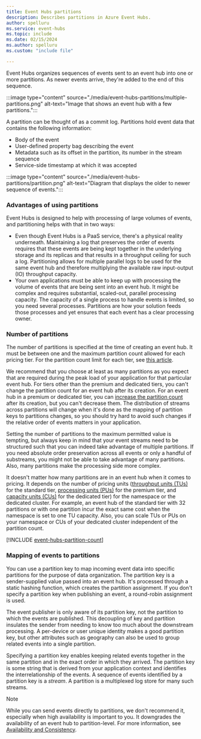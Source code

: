 ```yaml
---
title: Event Hubs partitions
description: Describes partitions in Azure Event Hubs. 
author: spelluru
ms.service: event-hubs
ms.topic: include
ms.date: 02/15/2024
ms.author: spelluru
ms.custom: "include file"

---
```


Event Hubs organizes sequences of events sent to an event hub into one or more partitions. As newer events arrive, they're added to the end of this sequence. 

:::image type="content" source="./media/event-hubs-partitions/multiple-partitions.png" alt-text="Image that shows an event hub with a few partitions.":::

A partition can be thought of as a commit log. Partitions hold event data that contains the following information:

- Body of the event
- User-defined property bag describing the event
- Metadata such as its offset in the partition, its number in the stream sequence
- Service-side timestamp at which it was accepted

:::image type="content" source="./media/event-hubs-partitions/partition.png" alt-text="Diagram that displays the older to newer sequence of events.":::

### Advantages of using partitions
Event Hubs is designed to help with processing of large volumes of events, and partitioning helps with that in two ways:

- Even though Event Hubs is a PaaS service, there's a physical reality underneath. Maintaining a log that preserves the order of events requires that these events are being kept together in the underlying storage and its replicas and that results in a throughput ceiling for such a log. Partitioning allows for multiple parallel logs to be used for the same event hub and therefore multiplying the available raw input-output (IO) throughput capacity.
- Your own applications must be able to keep up with processing the volume of events that are being sent into an event hub. It might be complex and requires substantial, scaled-out, parallel processing capacity. The capacity of a single process to handle events is limited, so you need several processes. Partitions are how your solution feeds those processes and yet ensures that each event has a clear processing owner. 

### Number of partitions
The number of partitions is specified at the time of creating an event hub. It must be between one and the maximum partition count allowed for each pricing tier. For the partition count limit for each tier, see [this article](../event-hubs-quotas.md#basic-vs-standard-vs-premium-vs-dedicated-tiers). 

We recommend that you choose at least as many partitions as you expect that are required during the peak load of your application for that particular event hub. For tiers other than the premium and dedicated tiers, you can't change the partition count for an event hub after its creation. For an event hub in a premium or dedicated tier, you can [increase the partition count](../dynamically-add-partitions.md) after its creation, but you can't decrease them. The distribution of streams across partitions will change when it's done as the mapping of partition keys to partitions changes, so you should try hard to avoid such changes if the relative order of events matters in your application.

Setting the number of partitions to the maximum permitted value is tempting, but always keep in mind that your event streams need to be structured such that you can indeed take advantage of multiple partitions. If you need absolute order preservation across all events or only a handful of substreams, you might not be able to take advantage of many partitions. Also, many partitions make the processing side more complex. 

It doesn't matter how many partitions are in an event hub when it comes to pricing. It depends on the number of pricing units ([throughput units
(TUs)](../event-hubs-scalability.md#throughput-units) for the standard tier, [processing units (PUs)](../event-hubs-scalability.md#processing-units) for the premium tier, and [capacity units (CUs)](../event-hubs-dedicated-overview.md) for the dedicated tier) for the namespace or the dedicated cluster. For example, an event hub of the standard tier with 32 partitions or with one partition incur the exact same cost when the namespace is set to one TU capacity. Also, you can scale TUs or PUs on your namespace or CUs of your dedicated cluster independent of the partition count. 

[!INCLUDE [event-hubs-partition-count](event-hubs-partition-count.md)]

### Mapping of events to partitions
You can use a partition key to map incoming event data into specific partitions for the purpose of data organization. The partition key is a sender-supplied value passed into an event hub. It's processed through a static hashing function, which creates the partition assignment. If you don't specify a partition key when publishing an event, a round-robin assignment is used.

The event publisher is only aware of its partition key, not the partition to which the events are published. This decoupling of key and partition insulates the sender from needing to know too much about the downstream processing. A per-device or user unique identity makes a good partition key, but other attributes such as geography can also be used to group related events into a single partition.

Specifying a partition key enables keeping related events together in the same partition and in the exact order in which they arrived. The partition key is some string that is derived from your application context and identifies the interrelationship of the events. A sequence of events identified by a partition key is a *stream*. A partition is a multiplexed log store for many such streams. 

> [!NOTE]
> While you can send events directly to partitions, we don't recommend it, especially when high availability is important to you. It downgrades the availability of an event hub to partition-level. For more information, see [Availability and Consistency](../event-hubs-availability-and-consistency.md).

